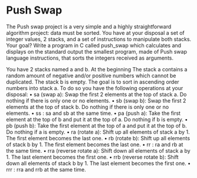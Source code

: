 # Push Swap

The Push swap project is a very simple and a highly straightforward algorithm project:
data must be sorted.
You have at your disposal a set of integer values, 2 stacks, and a set of instructions
to manipulate both stacks.
Your goal? Write a program in C called push_swap which calculates and displays
on the standard output the smallest program, made of Push swap language instructions,
that sorts the integers received as arguments.

You have 2 stacks named a and b.
At the beginning The stack a contains a random amount of negative and/or positive numbers which cannot be duplicated. The stack b is empty.
The goal is to sort in ascending order numbers into stack a. To do so you have the following operations at your disposal:
• sa (swap a): Swap the first 2 elements at the top of stack a.
Do nothing if there is only one or no elements.
• sb (swap b): Swap the first 2 elements at the top of stack b.
Do nothing if there is only one or no elements.
• ss : sa and sb at the same time.
• pa (push a): Take the first element at the top of b and put it at the top of a.
Do nothing if b is empty.
• pb (push b): Take the first element at the top of a and put it at the top of b.
Do nothing if a is empty.
• ra (rotate a): Shift up all elements of stack a by 1.
The first element becomes the last one.
• rb (rotate b): Shift up all elements of stack b by 1.
The first element becomes the last one.
• rr : ra and rb at the same time.
• rra (reverse rotate a): Shift down all elements of stack a by 1.
The last element becomes the first one.
• rrb (reverse rotate b): Shift down all elements of stack b by 1.
The last element becomes the first one.
• rrr : rra and rrb at the same time.

